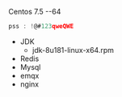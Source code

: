 Centos 7.5 --64
```c
pss : !@#123qweQWE
```


- JDK
	- jdk-8u181-linux-x64.rpm
- Redis
- Mysql
- emqx
- nginx
